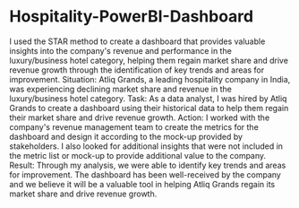 # Hospitality-PowerBI-Dashboard
I used the STAR method to create a dashboard that provides valuable insights into the company's revenue and performance in the luxury/business hotel category, helping them regain market share and drive revenue growth through the identification of key trends and areas for improvement.  Situation: Atliq Grands, a leading hospitality company in India, was experiencing declining market share and revenue in the luxury/business hotel category.  Task: As a data analyst, I was hired by Atliq Grands to create a dashboard using their historical data to help them regain their market share and drive revenue growth.  Action: I worked with the company's revenue management team to create the metrics for the dashboard and design it according to the mock-up provided by stakeholders. I also looked for additional insights that were not included in the metric list or mock-up to provide additional value to the company.  Result: Through my analysis, we were able to identify key trends and areas for improvement. The dashboard has been well-received by the company and we believe it will be a valuable tool in helping Atliq Grands regain its market share and drive revenue growth.
